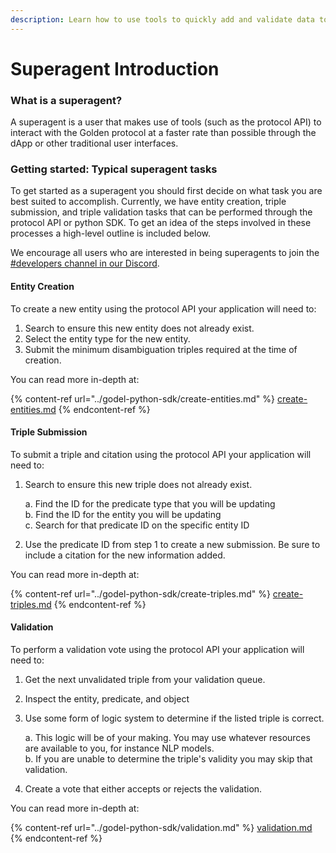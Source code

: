 ```yaml
---
description: Learn how to use tools to quickly add and validate data to the Golden protocol
---
```


# Superagent Introduction

### What is a superagent?

A superagent is a user that makes use of tools (such as the protocol API) to interact with the Golden protocol at a faster rate than possible through the dApp or other traditional user interfaces.&#x20;

### Getting started: Typical superagent tasks

To get started as a superagent you should first decide on what task you are best suited to accomplish. Currently, we have entity creation, triple submission, and triple validation tasks that can be performed through the protocol API or python SDK. To get an idea of the steps involved in these processes a high-level outline is included below.&#x20;

We encourage all users who are interested in being superagents to join the [#developers channel in our Discord](https://discord.gg/H7pmZYTjkX).&#x20;

#### Entity Creation

To create a new entity using the protocol API your application will need to:

1. Search to ensure this new entity does not already exist.
2. Select the entity type for the new entity.
3. Submit the minimum disambiguation triples required at the time of creation.

You can read more in-depth at:

{% content-ref url="../godel-python-sdk/create-entities.md" %}
[create-entities.md](../godel-python-sdk/create-entities.md)
{% endcontent-ref %}

#### Triple Submission

To submit a triple and citation using the protocol API your application will need to:

1.  Search to ensure this new triple does not already exist.

    a. Find the ID for the predicate type that you will be updating\
    b. Find the ID for the entity you will be updating\
    c. Search for that predicate ID on the specific entity ID
2. Use the predicate ID from step 1 to create a new submission. Be sure to include a citation for the new information added.

You can read more in-depth at:

{% content-ref url="../godel-python-sdk/create-triples.md" %}
[create-triples.md](../godel-python-sdk/create-triples.md)
{% endcontent-ref %}

#### Validation

To perform a validation vote using the protocol API your application will need to:

1. Get the next unvalidated triple from your validation queue.
2. Inspect the entity, predicate, and object
3.  Use some form of logic system to determine if the listed triple is correct.

    a. This logic will be of your making. You may use whatever resources are available to you, for instance NLP models.\
    b. If you are unable to determine the triple's validity you may skip that validation.
4. Create a vote that either accepts or rejects the validation.&#x20;

You can read more in-depth at:

{% content-ref url="../godel-python-sdk/validation.md" %}
[validation.md](../godel-python-sdk/validation.md)
{% endcontent-ref %}
